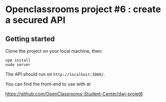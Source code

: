 # Openclassrooms project #6 : create a secured API

## Getting started

Clone the project on your local machine, then:

```
npm install
node server
```

The API should run on ```http://localhost:3000/```.

You can find the front-end to use with at 

https://github.com/OpenClassrooms-Student-Center/dwj-projet6